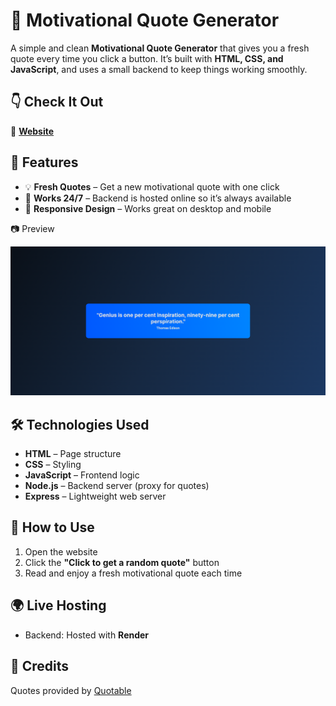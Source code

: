 ﻿# 💬 Motivational Quote Generator

A simple and clean **Motivational Quote Generator** that gives you a fresh quote every time you click a button. It’s built with **HTML, CSS, and JavaScript**, and uses a small backend to keep things working smoothly.

## 👇 Check It Out
🔗 **[Website](https://quote-generator-server-4x74.onrender.com/)**

## 🚀 Features

* 💡 **Fresh Quotes** – Get a new motivational quote with one click
* 🔄 **Works 24/7** – Backend is hosted online so it’s always available
* 📱 **Responsive Design** – Works great on desktop and mobile

📷 Preview

![Preview Image](preview11.png)

## 🛠️ Technologies Used

* **HTML** – Page structure
* **CSS** – Styling
* **JavaScript** – Frontend logic
* **Node.js** – Backend server (proxy for quotes)
* **Express** – Lightweight web server

## 📖 How to Use

1. Open the website
2. Click the **"Click to get a random quote"** button
3. Read and enjoy a fresh motivational quote each time

## 🌍 Live Hosting

* Backend: Hosted with **Render**

## 🙌 Credits

Quotes provided by [Quotable](https://github.com/lukePeavey/quotable)
